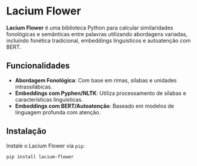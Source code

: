 # Lacium Flower

**Lacium Flower** é uma biblioteca Python para calcular similaridades fonológicas e semânticas entre palavras utilizando abordagens variadas, incluindo fonética tradicional, embeddings linguísticos e autoatenção com BERT.

## Funcionalidades

- **Abordagem Fonológica**: Com base em rimas, sílabas e unidades intrassilábicas.
- **Embeddings com Pyphen/NLTK**: Utiliza processamento de sílabas e características linguísticas.
- **Embeddings com BERT/Autoatenção**: Baseado em modelos de linguagem profunda com atenção.

## Instalação

Instale o Lacium Flower via `pip`:

```bash
pip install lacium-flower
